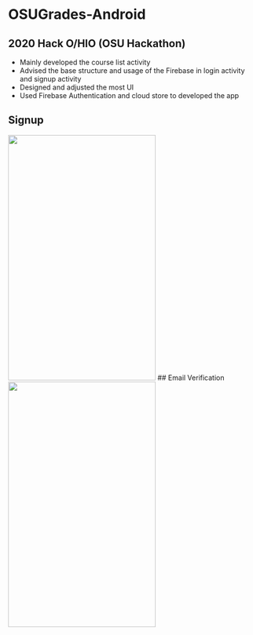 # OSUGrades-Android
## 2020 Hack O/HIO (OSU Hackathon)
- Mainly developed the course list activity
- Advised the base structure and usage of the Firebase in login activity and signup activity
- Designed and adjusted the most UI
- Used Firebase Authentication and cloud store to developed the app
## Signup
<img src="https://user-images.githubusercontent.com/65969657/103434057-2443b600-4c3f-11eb-8d50-3f9230165b91.gif" width="300" height="500">
## Email Verification
<img src="https://user-images.githubusercontent.com/65969657/103434401-3116d880-4c44-11eb-876e-915d4be1a884.gif" width="300" height="500">
